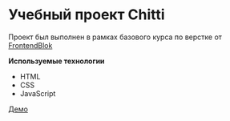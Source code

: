 # Учебный проект Chitti 
Проект был выполнен в рамках базового курса по верстке от [FrontendBlok](https://frontendblok.com/)

**Используемые технологии**
- HTML
- CSS
- JavaScript

[Демо](https://annblok.github.io/FrontendBlok-Module01-Chitti/)
